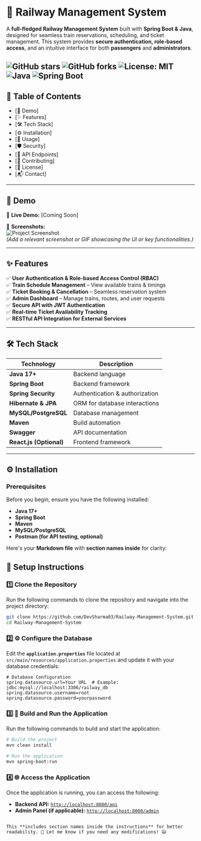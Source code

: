 # 🚆 Railway Management System

A **full-fledged Railway Management System** built with **Spring Boot & Java**, designed for seamless train reservations, scheduling, and ticket management. This system provides **secure authentication, role-based access**, and an intuitive interface for both **passengers** and **administrators**.  

![GitHub stars](https://img.shields.io/github/stars/DevSharma03/Railway-Management-System?style=social)
![GitHub forks](https://img.shields.io/github/forks/DevSharma03/Railway-Management-System?style=social)
![License: MIT](https://img.shields.io/badge/License-MIT-yellow.svg)
![Java](https://img.shields.io/badge/Java-17-blue?logo=java)
![Spring Boot](https://img.shields.io/badge/Spring%20Boot-2.7.3-green?logo=spring)
---

## 📑 Table of Contents
- [🚀 Demo]
- [✨ Features]
- [🛠 Tech Stack]
- [⚙️ Installation]
- [🎯 Usage]
- [🛡️ Security]
- [🚀 API Endpoints]
- [🤝 Contributing]
- [📜 License]
- [📬 Contact]

---

## 🚀 Demo

🔗 **Live Demo:** [Coming Soon]  

📸 **Screenshots:**  
![Project Screenshot](https://your-image-url.com)  
*(Add a relevant screenshot or GIF showcasing the UI or key functionalities.)*

---

## ✨ Features

✅ **User Authentication & Role-based Access Control (RBAC)**  
✅ **Train Schedule Management** – View available trains & timings  
✅ **Ticket Booking & Cancellation** – Seamless reservation system  
✅ **Admin Dashboard** – Manage trains, routes, and user requests  
✅ **Secure API with JWT Authentication**  
✅ **Real-time Ticket Availability Tracking**  
✅ **RESTful API Integration for External Services**  

---

## 🛠 Tech Stack

| Technology | Description |
|------------|------------|
| **Java 17+** | Backend language |
| **Spring Boot** | Backend framework |
| **Spring Security** | Authentication & authorization |
| **Hibernate & JPA** | ORM for database interactions |
| **MySQL/PostgreSQL** | Database management |
| **Maven** | Build automation |
| **Swagger** | API documentation |
| **React.js (Optional)** | Frontend framework |

---

## ⚙️ Installation

### **Prerequisites**
Before you begin, ensure you have the following installed:

- **Java 17+**
- **Spring Boot**
- **Maven**
- **MySQL/PostgreSQL**
- **Postman (for API testing, optional)**

Here's your **Markdown file** with **section names inside** for clarity:  

## 🔧 Setup Instructions

### 1️⃣ Clone the Repository  
Run the following commands to clone the repository and navigate into the project directory:  
```bash
git clone https://github.com/DevSharma03/Railway-Management-System.git
cd Railway-Management-System
```


### 2️⃣ ⚙️ Configure the Database  

Edit the **`application.properties`** file located at `src/main/resources/application.properties` and update it with your database credentials:  

```properties
# Database Configuration
spring.datasource.url=Your URL  # Example: jdbc:mysql://localhost:3306/railway_db
spring.datasource.username=root
spring.datasource.password=yourpassword
```


### 3️⃣ 🚀 Build and Run the Application  

Run the following commands to build and start the application:  

```bash
# Build the project
mvn clean install

# Run the application
mvn spring-boot:run
```


### 4️⃣ 🌐 Access the Application  

Once the application is running, you can access the following:  

- **Backend API:** [`http://localhost:8080/api`](http://localhost:8080/api)  
- **Admin Panel (if applicable):** [`http://localhost:8080/admin`](http://localhost:8080/admin)  
```

This **includes section names inside the instructions** for better readability. 🚀 Let me know if you need any modifications! 😃


